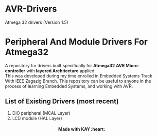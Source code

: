# AVR-Drivers
Atmega 32 drivers (Version 1.5)
# Peripheral And Module Drivers For Atmega32

A repository for drivers built specifically for **Atmega32 AVR Micro-controller** with **layered Architecture** applied.  
This was developed during my time enrolled in Embedded Systems Track With IEEE Zagazig Branch.
This repository can be useful to anyone in the process of learning Embedded Systems, and working with AVR.

## List of Existing Drivers (most recent)
1. DIO peripheral (MCAL Layer)
2. LCD module (HAL Layer)

<h4 align='center'>Made with KAY :heart:</h4>
